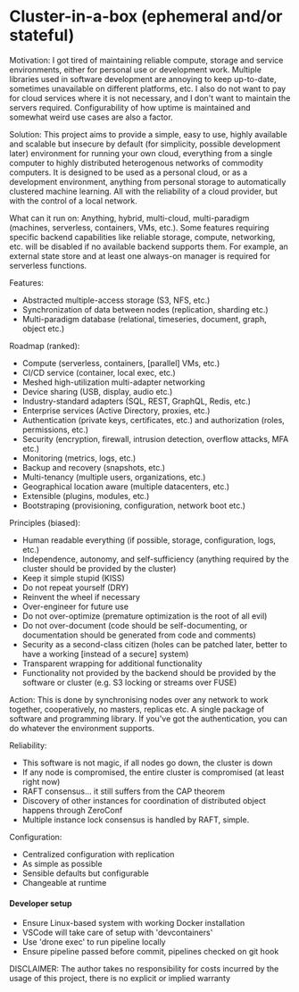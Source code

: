 # Cluster-in-a-box (ephemeral and/or stateful)
Motivation: I got tired of maintaining reliable compute, storage and service environments, either for personal use or development work. Multiple libraries used in software development are annoying to keep up-to-date, sometimes unavailable on different platforms, etc. I also do not want to pay for cloud services where it is not necessary, and I don't want to maintain the servers required. Configurability of how uptime is maintained and somewhat weird use cases are also a factor.

Solution: This project aims to provide a simple, easy to use, highly available and scalable but insecure by default (for simplicity, possible development later) environment for running your own cloud, everything from a single computer to highly distributed heterogenous networks of commodity computers. It is designed to be used as a personal cloud, or as a development environment, anything from personal storage to automatically clustered machine learning. All with the reliability of a cloud provider, but with the control of a local network.

What can it run on: Anything, hybrid, multi-cloud, multi-paradigm (machines, serverless, containers, VMs, etc.). Some features requiring specific backend capabilities like reliable storage, compute, networking, etc. will be disabled if no available backend supports them. For example, an external state store and at least one always-on manager is required for serverless functions.

Features:
- Abstracted multiple-access storage (S3, NFS, etc.)
- Synchronization of data between nodes (replication, sharding etc.)
- Multi-paradigm database (relational, timeseries, document, graph, object etc.)

Roadmap (ranked):
- Compute (serverless, containers, [parallel] VMs, etc.)
- CI/CD service (container, local exec, etc.)
- Meshed high-utilization multi-adapter networking
- Device sharing (USB, display, audio etc.)
- Industry-standard adapters (SQL, REST, GraphQL, Redis, etc.)
- Enterprise services (Active Directory, proxies,  etc.)
- Authentication (private keys, certificates, etc.) and authorization (roles, permissions, etc.)
- Security (encryption, firewall, intrusion detection, overflow attacks, MFA etc.)
- Monitoring (metrics, logs, etc.)
- Backup and recovery (snapshots, etc.)
- Multi-tenancy (multiple users, organizations, etc.)
- Geographical location aware (multiple datacenters, etc.)
- Extensible (plugins, modules, etc.)
- Bootstraping (provisioning, configuration, network boot etc.)

Principles (biased):
- Human readable everything (if possible, storage, configuration, logs, etc.)
- Independence, autonomy, and self-sufficiency (anything required by the cluster should be provided by the cluster)
- Keep it simple stupid (KISS)
- Do not repeat yourself (DRY)
- Reinvent the wheel if necessary
- Over-engineer for future use
- Do not over-optimize (premature optimization is the root of all evil)
- Do not over-document (code should be self-documenting, or documentation should be generated from code and comments)
- Security as a second-class citizen (holes can be patched later, better to have a working [instead of a secure] system)
- Transparent wrapping for additional functionality
- Functionality not provided by the backend should be provided by the software or cluster (e.g. S3 locking or streams over FUSE)

Action: This is done by synchronising nodes over any network to work together, cooperatively, no masters, replicas etc. A single package of software and programming library. If you've got the authentication, you can do whatever the environment supports.

Reliability:
- This software is not magic, if all nodes go down, the cluster is down
- If any node is compromised, the entire cluster is compromised (at least right now)
- RAFT consensus... it still suffers from the CAP theorem
- Discovery of other instances for coordination of distributed object happens through ZeroConf
- Multiple instance lock consensus is handled by RAFT, simple.

Configuration:
- Centralized configuration with replication
- As simple as possible
- Sensible defaults but configurable
- Changeable at runtime

#### Developer setup
- Ensure Linux-based system with working Docker installation
- VSCode will take care of setup with 'devcontainers'
- Use 'drone exec' to run pipeline locally
- Ensure pipeline passed before commit, pipelines checked on git hook

DISCLAIMER: The author takes no responsibility for costs incurred by the usage of this project, there is no explicit or implied warranty

